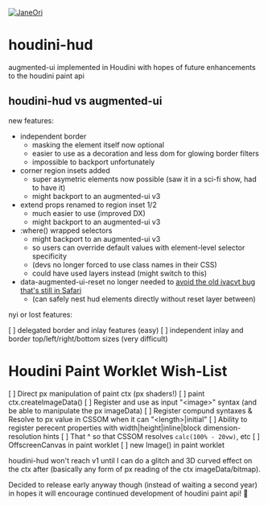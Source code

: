 [![JaneOri](https://img.shields.io/badge/JaneOri%20%F0%9F%91%BD-I%20made%20a%20thing!-blueviolet.svg?labelColor=222222)](https://twitter.com/Jane0ri)

# houdini-hud
augmented-ui implemented in Houdini with hopes of future enhancements to the houdini paint api

## houdini-hud vs augmented-ui

new features:

* independent border
  - masking the element itself now optional
  - easier to use as a decoration and less dom for glowing border filters
  - impossible to backport unfortunately
* corner region insets added
  - super asymetric elements now possible (saw it in a sci-fi show, had to have it)
  - might backport to an augmented-ui v3
* extend props renamed to region inset 1/2
  - much easier to use (improved DX)
  - might backport to an augmented-ui v3
* :where() wrapped selectors 
  - might backport to an augmented-ui v3
  - so users can override default values with element-level selector specificity
  - (devs no longer forced to use class names in their CSS)
  - could have used layers instead (might switch to this)
* data-augmented-ui-reset no longer needed to [avoid the old ivacvt bug that's still in Safari](https://github.com/w3c/csswg-drafts/pull/6006)
  - (can safely nest hud elements directly without reset layer between)

nyi or lost features:

[ ] delegated border and inlay features (easy)
[ ] independent inlay and border top/left/right/bottom sizes (very difficult)

# Houdini Paint Worklet Wish-List

[ ] Direct px manipulation of paint ctx (px shaders!)
[ ] paint ctx.createImageData()
[ ] Register and use as input "&lt;image&gt;" syntax (and be able to manipulate the px imageData)
[ ] Register compund syntaxes & Resolve to px value in CSSOM when it can "&lt;length&gt;|initial"
[ ] Ability to register perecent properties with width|height|inline|block dimension-resolution hints
[ ] That ^ so that CSSOM resolves `calc(100% - 20vw)`, etc
[ ] OffscreenCanvas in paint worklet
[ ] new Image() in paint worklet

houdini-hud won't reach v1 until I can do a glitch and 3D curved effect on the ctx after (basically any form of px reading of the ctx imageData/bitmap).

Decided to release early anyway though (instead of waiting a second year) in hopes it will encourage continued development of houdini paint api! 💜

